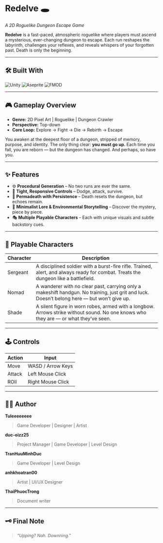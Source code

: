 # Redelve 🕳️  
*A 2D Roguelike Dungeon Escape Game*

**Redelve** is a fast-paced, atmospheric roguelike where players must ascend a mysterious, ever-changing dungeon to escape. Each run reshapes the labyrinth, challenges your reflexes, and reveals whispers of your forgotten past. Death is only the beginning.

---

## 🛠️ Built With
![Unity](https://img.shields.io/badge/Unity-100000?style=for-the-badge&logo=unity&logoColor=white)
![Aseprite](https://img.shields.io/badge/Aseprite-7D929E?style=for-the-badge&logo=aseprite&logoColor=white)
![FMOD](https://img.shields.io/badge/FMOD-000000?style=for-the-badge&logo=fmod&logoColor=white)

---

## 🎮 Gameplay Overview

- **Genre:** 2D Pixel Art | Roguelike | Dungeon Crawler  
- **Perspective:** Top-down  
- **Core Loop:** Explore → Fight → Die → Rebirth → Escape  

You awaken at the deepest floor of a dungeon, stripped of memory, purpose, and identity. The only thing clear: **you must go up.** Each time you fall, you are reborn — but the dungeon has changed. And perhaps, so have you.

---

## ✨ Features

- ⚙️ **Procedural Generation** – No two runs are ever the same.
- 🧠 **Tight, Responsive Controls** – Dodge, attack, survive.
- 🔁 **Permadeath with Persistence** – Death resets the dungeon, but echoes remain.
- 🧩 **Minimalist Lore & Environmental Storytelling** – Discover the mystery, piece by piece.
- 🎭 **Multiple Playable Characters** – Each with unique visuals and subtle backstory cues.

---

## 🧍 Playable Characters

| Character       | Description |
|----------------|-------------|
Sergeant 	|A disciplined soldier with a burst-fire rifle. Trained, alert, and always ready for combat. Treats the dungeon like a battlefield.
Nomad     |A wanderer with no clear past, carrying only a makeshift handgun. No training, just grit and luck. Doesn’t belong here — but won’t give up.
Shade     |A silent figure in worn robes, armed with a longbow. Arrows strike without sound. No one knows who they are — or what they’ve seen.

---

## 🕹️ Controls

| Action      | Input              |
|-------------|--------------------|
| Move        | WASD / Arrow Keys  |
| Attack      | Left Mouse Click   |
| ROll        | Right  Mouse Click |

---


## 🧑‍💻 Author

**Tuleeeeeeee**  
>Game Developer | Designer | Artist 

**duc-oizz25**  
>Project Manager | Game Developer | Level Design

**TranHuuMinhDuc**  
>Game Developer | Level Design

**anhkhoatran00**  
>Artist | UI/UX Designer

**ThaiPhuocTrong**
>Document writer
---

## 🗝️ Final Note
> *“Upping? Nah. Downning.”*





